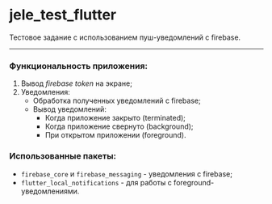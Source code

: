# jele_test_flutter

Тестовое задание с использованием пуш-уведомлений с firebase.

***

### Функциональность приложения:
1. Вывод _firebase token_ на экране;
2. Уведомления:
    * Обработка полученных уведомлений с firebase;
    * Вывод уведомлений:
        * Когда приложение закрыто (terminated);
        * Когда приложение свернуто (background);
        * При открытом приложении (foreground).

### Использованные пакеты:
* ```firebase_core``` и ```firebase_messaging``` - уведомления с firebase;
* ```flutter_local_notifications``` - для работы с foreground-уведомлениями.
